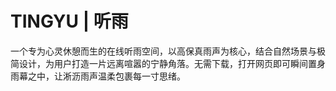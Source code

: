 # TINGYU | 听雨
一个专为心灵休憩而生的在线听雨空间，以高保真雨声为核心，结合自然场景与极简设计，为用户打造一片远离喧嚣的宁静角落。无需下载，打开网页即可瞬间置身雨幕之中，让淅沥雨声温柔包裹每一寸思绪。
